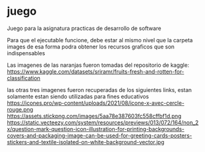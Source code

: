# juego
Juego para la asignatura practicas de desarrollo de software

Para que el ejecutable funcione, debe estar al mismo nivel que la carpeta images
de esa forma podra obtener los recursos graficos que son indispensables

Las imagenes de las naranjas fueron tomadas del repositorio de kaggle:
https://www.kaggle.com/datasets/sriramr/fruits-fresh-and-rotten-for-classification

las otras tres imagenes fueron recuperadas de los siguientes links, estan solamente estan siendo utilizadas para fines educativos
https://icones.pro/wp-content/uploads/2021/08/icone-x-avec-cercle-rouge.png
https://assets.stickpng.com/images/5aa78e387603fc558cffbf1d.png
https://static.vecteezy.com/system/resources/previews/013/072/164/non_2x/question-mark-question-icon-illustration-for-printing-backgrounds-covers-and-packaging-image-can-be-used-for-greeting-cards-posters-stickers-and-textile-isolated-on-white-background-vector.jpg